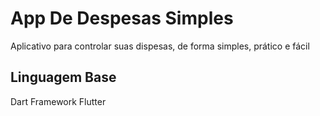 # App De Despesas Simples

Aplicativo para controlar suas dispesas, de forma simples, prático e fácil

## Linguagem Base

Dart 
Framework Flutter
